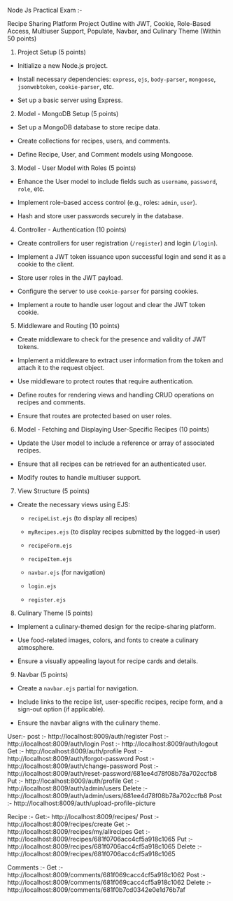 Node Js Practical Exam :- 

Recipe Sharing Platform Project Outline with JWT, Cookie, Role-Based Access, Multiuser Support, Populate, Navbar, and Culinary Theme (Within 50 points)



1.  Project Setup (5 points) 

   - Initialize a new Node.js project.

   - Install necessary dependencies: `express`, `ejs`, `body-parser`, `mongoose`, `jsonwebtoken`, `cookie-parser`, etc.

   - Set up a basic server using Express.



2.  Model - MongoDB Setup (5 points) 

   - Set up a MongoDB database to store recipe data.

   - Create collections for recipes, users, and comments.

   - Define Recipe, User, and Comment models using Mongoose.



3.  Model - User Model with Roles (5 points) 

   - Enhance the User model to include fields such as `username`, `password`, `role`, etc.

   - Implement role-based access control (e.g., roles: `admin`, `user`).

   - Hash and store user passwords securely in the database.



4.  Controller - Authentication (10 points) 

   - Create controllers for user registration (`/register`) and login (`/login`).

   - Implement a JWT token issuance upon successful login and send it as a cookie to the client.

   - Store user roles in the JWT payload.

   - Configure the server to use `cookie-parser` for parsing cookies.

   - Implement a route to handle user logout and clear the JWT token cookie.



5.  Middleware and Routing (10 points) 

   - Create middleware to check for the presence and validity of JWT tokens.

   - Implement a middleware to extract user information from the token and attach it to the request object.

   - Use middleware to protect routes that require authentication.

   - Define routes for rendering views and handling CRUD operations on recipes and comments.

   - Ensure that routes are protected based on user roles.



6.  Model - Fetching and Displaying User-Specific Recipes (10 points) 

   - Update the User model to include a reference or array of associated recipes.

   - Ensure that all recipes can be retrieved for an authenticated user.

   - Modify routes to handle multiuser support.


7.  View Structure (5 points) 

   - Create the necessary views using EJS:

     - `recipeList.ejs` (to display all recipes)

     - `myRecipes.ejs` (to display recipes submitted by the logged-in user)

     - `recipeForm.ejs`

     - `recipeItem.ejs`

     - `navbar.ejs` (for navigation)

     - `login.ejs`

     - `register.ejs`



8.  Culinary Theme (5 points) 

   - Implement a culinary-themed design for the recipe-sharing platform.

   - Use food-related images, colors, and fonts to create a culinary atmosphere.

   - Ensure a visually appealing layout for recipe cards and details.



9.  Navbar (5 points) 

   - Create a `navbar.ejs` partial for navigation.

   - Include links to the recipe list, user-specific recipes, recipe form, and a sign-out option (if applicable).

   - Ensure the navbar aligns with the culinary theme.



User:- 
   post :- http://localhost:8009/auth/register
   Post :- http://localhost:8009/auth/login
   Post :- http://localhost:8009/auth/logout
   Get :- http://localhost:8009/auth/profile
   Post :- http://localhost:8009/auth/forgot-password
   Post :- http://localhost:8009/auth/change-password
   Post :- http://localhost:8009/auth/reset-password/681ee4d78f08b78a702ccfb8
   Put :- http://localhost:8009/auth/profile
   Get :- http://localhost:8009/auth/admin/users
   Delete :- http://localhost:8009/auth/admin/users/681ee4d78f08b78a702ccfb8
   Post :- http://localhost:8009/auth/upload-profile-picture

Recipe :-
   Get:- http://localhost:8009/recipes/
   Post :- http://localhost:8009/recipes/create
   Get :- http://localhost:8009/recipes/my/allrecipes
   Get :- http://localhost:8009/recipes/681f0706acc4cf5a918c1065
   Put :- http://localhost:8009/recipes/681f0706acc4cf5a918c1065
   Delete :- http://localhost:8009/recipes/681f0706acc4cf5a918c1065

Comments :-
   Get :- http://localhost:8009/comments/681f069cacc4cf5a918c1062
   Post :- http://localhost:8009/comments/681f069cacc4cf5a918c1062
   Delete :- http://localhost:8009/comments/681f0b7cd0342e0e1d76b7af
